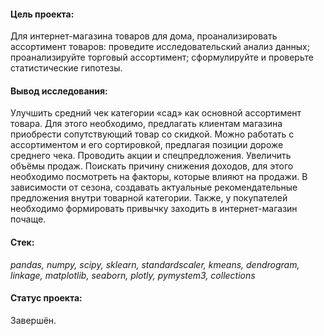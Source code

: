 #### Цель проекта:
Для интернет-магазина товаров для дома, проанализировать ассортимент товаров: проведите исследовательский анализ данных; проанализируйте торговый ассортимент; сформулируйте и проверьте статистические гипотезы. 
#### Вывод исследования: 
Улучшить средний чек категории «сад» как основной ассортимент товара. Для этого необходимо, предлагать клиентам магазина приобрести сопутствующий товар со скидкой. Можно работать с ассортиментом и его сортировкой, предлагая позиции дороже среднего чека. Проводить акции и спецпредложения.
Увеличить объёмы продаж. Поискать причину снижения доходов, для этого необходимо посмотреть на факторы, которые влияют на продажи. 
В зависимости от сезона, создавать актуальные рекомендательные предложения внутри товарной категории.
Также, у покупателей необходимо формировать привычку заходить в интернет-магазин почаще.
#### Стек:
*pandas, numpy, scipy, sklearn, standardscaler, kmeans, dendrogram, linkage, matplotlib, seaborn, plotly, pymystem3, collections*
#### Статус проекта:
Завершён.